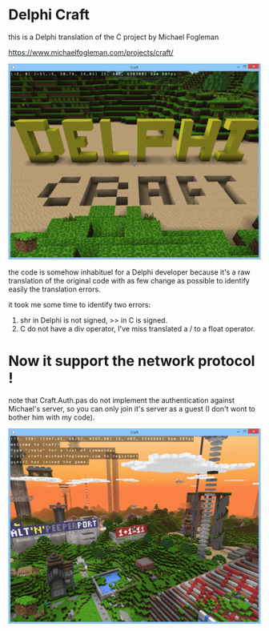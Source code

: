 # Delphi Craft

this is a Delphi translation of the C project by Michael Fogleman
 
 https://www.michaelfogleman.com/projects/craft/
 
 ![screenshot](DelphiCraft.png)
 
the code is somehow inhabituel for a Delphi developer because it's a raw translation of the original code with as few change as possible to identify easily the translation errors.

it took me some time to identify two errors:
 1. shr in Delphi is not signed, >> in C is signed.
 3. C do not have a div operator, I've miss translated a / to a float operator.
 
# Now it support the network  protocol !
 
 note that Craft.Auth.pas do not implement the authentication against Michael's server, so you can only join it's server as a guest (I don't wont to bother him with my code).

 
 ![screenshot](DelphiCraft2.png)